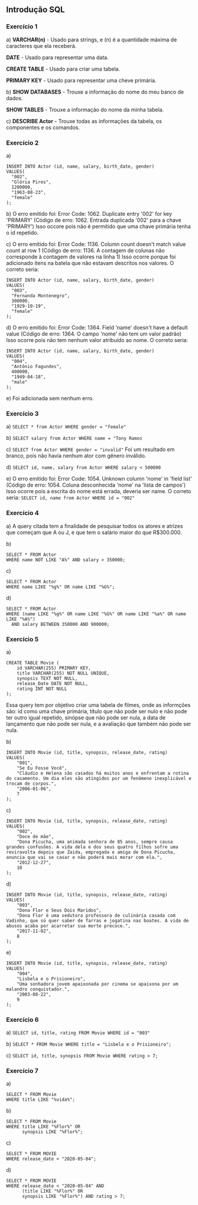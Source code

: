 ## Introdução SQL

### Exercício 1

a) 
**VARCHAR(n)**
    - Usado para strings, e (n) é a quantidade máxima de caracteres que ela receberá.

**DATE**
    - Usado para representar uma data.

**CREATE TABLE**
    - Usado para criar uma tabela.

**PRIMARY KEY**
    - Usado para representar uma cheve primária.

b)
**SHOW DATABASES**
    - Trouxe a informação do nome do meu banco de dados.

**SHOW TABLES**
    - Trouxe a informação do nome da minha tabela.

c)
    **DESCRIBE Actor**
        - Trouxe todas as informações da tabela, os componentes e os comandos.

### Exercício 2

a)

```
INSERT INTO Actor (id, name, salary, birth_date, gender)
VALUES(
  "002", 
  "Glória Pires",
  1200000,
  "1963-08-23", 
  "female"
);  
```


b)
 O erro emitido foi: 
   Error Code: 1062. Duplicate entry '002' for key 'PRIMARY'
   (Código de erro: 1062. Entrada duplicada '002' para a chave 'PRIMARY')
Isso occore pois não é permitido que uma chave primária tenha o id repetido.

c)
 O erro emitido foi:
   Error Code: 1136. Column count doesn't match value count at row 1
   (Código de erro: 1136. A contagem de colunas não corresponde à contagem de valores na linha 1)
Isso ocorre porque foi adicionado itens na batela que não estavam descritos nos valores.
O correto seria:
```
INSERT INTO Actor (id, name, salary, birth_date, gender)
VALUES(
  "003", 
  "Fernanda Montenegro",
  300000,
  "1929-10-19", 
  "female"
);
```

d)
 O erro emitido foi:
   Error Code: 1364. Field 'name' doesn't have a default value
   (Código de erro: 1364. O campo 'nome' não tem um valor padrão)
Isso ocorre pois não tem nenhum valor atribuido ao nome.
O correto seria:
```
INSERT INTO Actor (id, name, salary, birth_date, gender)
VALUES(
  "004", 
  "Antônio Fagundes",
  400000,
  "1949-04-18", 
  "male"
);
```

e)
 Foi adicionada sem nenhum erro.

### Exercício 3

a)
    `SELECT * from Actor WHERE gender = "female"`

b)
    `SELECT salary from Actor WHERE name = "Tony Ramos`

c)
    `SELECT from Actor WHERE gender = "invalid"`
Foi um resultado em branco, pois não havia nenhum ator com gênero inválido.

d)
    `SELECT id, name, salary from Actor WHERE salary < 500000`

e)
O erro emitido foi:
   Error Code: 1054. Unknown column 'nome' in 'field list'
   (Código de erro: 1054. Coluna desconhecida 'nome' na 'lista de campos')
Isso ocorre pois a escrita do nome está errada, deveria ser name.
O correto seria:
    `SELECT id, name from Actor WHERE id = "002"`

### Exercício 4

a)
A query citada tem a finalidade de pesquisar todos os atores e atrizes que começam que A ou J, e que tem o salário maior do que R$300.000.

b)
```
SELECT * FROM Actor
WHERE name NOT LIKE "A%" AND salary > 350000;
```

c)
```
SELECT * FROM Actor
WHERE name LIKE "%g%" OR name LIKE "%G%";
```

d)
```
SELECT * FROM Actor
WHERE (name LIKE "%g%" OR name LIKE "%G%" OR name LIKE "%a%" OR name LIKE "%A%")
  AND salary BETWEEN 350000 AND 900000;
```

### Exercício 5

a)
```
CREATE TABLE Movie (
    id VARCHAR(255) PRIMARY KEY,
    title VARCHAR(255) NOT NULL UNIQUE,
    synopsis TEXT NOT NULL,
    release_Date DATE NOT NULL,
    rating INT NOT NULL
);
```
Essa query tem por objetivo criar uma tabela de filmes, onde as informções são: id como uma chave primária, título que não pode ser nulo e não pode ter outro igual repetido, sinópse que não pode ser nula, a data de lançamento que não pode ser nula, e a avaliação que também não pode ser nula.

b)
```
INSERT INTO Movie (id, title, synopsis, release_date, rating) 
VALUES(
	"001",
    "Se Eu Fosse Você",
    "Cláudio e Helena são casados há muitos anos e enfrentam a rotina do casamento. Um dia eles são atingidos por um fenômeno inexplicável e trocam de corpos.",
    "2006-01-06",
    7
);
```

c)
```
INSERT INTO Movie (id, title, synopsis, release_date, rating) 
VALUES(
	"002",
    "Doce de mãe",
    "Dona Picucha, uma animada senhora de 85 anos, sempre causa grandes confusões. A vida dela e dos seus quatro filhos sofre uma reviravolta depois que Zaida, empregada e amiga de Dona Picucha, anuncia que vai se casar e não poderá mais morar com ela.",
    "2012-12-27",
    10
);
```

d)
```
INSERT INTO Movie (id, title, synopsis, release_date, rating) 
VALUES(
	"003",
    "Dona Flor e Seus Dois Maridos",
    "Dona Flor é uma sedutora professora de culinária casada com Vadinho, que só quer saber de farras e jogatina nas boates. A vida de abusos acaba por acarretar sua morte precoce.",
    "2017-11-02",
    8
);
```

e)
```
INSERT INTO Movie (id, title, synopsis, release_date, rating) 
VALUES(
	"004",
    "Lisbela e o Prisioneiro",
    "Uma sonhadora jovem apaixonada por cinema se apaixona por um malandro conquistador.",
    "2003-08-22",
    9
);
```

### Exercício 6

a)
`SELECT id, title, rating FROM Movie WHERE id = "003"`

b)
`SELECT * FROM Movie WHERE title = "Lisbela e o Prisioneiro";`

c)
`SELECT id, title, synopsis FROM Movie WHERE rating > 7;`

### Exercício 7

a)
```
SELECT * FROM Movie
WHERE title LIKE "%vida%";
```

b)
```
SELECT * FROM Movie
WHERE title LIKE "%Flor%" OR
      synopsis LIKE "%Flor%";
```

c)
```
SELECT * FROM MOVIE
WHERE release_date < "2020-05-04";
```

d)
```
SELECT * FROM MOVIE
WHERE release_date < "2020-05-04" AND 
      (title LIKE "%Flor%" OR
      synopsis LIKE "%Flor%") AND rating > 7;
```
